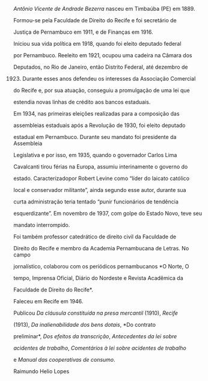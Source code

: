 

*Antônio Vicente de Andrade Bezerra* nasceu em Timbaúba (PE) em 1889.



Formou-se pela Faculdade de Direito do Recife e foi secretário de

Justiça de Pernambuco em 1911, e de Finanças em 1916.



Iniciou sua vida política em 1918, quando foi eleito deputado federal

por Pernambuco. Reeleito em 1921, ocupou uma cadeira na Câmara dos

Deputados, no Rio de Janeiro, então Distrito Federal, até dezembro de

1923. Durante esses anos defendeu os interesses da Associação Comercial

do Recife e, por sua atuação, conseguiu a promulgação de uma lei que

estendia novas linhas de crédito aos bancos estaduais.



Em 1934, nas primeiras eleições realizadas para a composição das

assembleias estaduais após a Revolução de 1930, foi eleito deputado

estadual em Pernambuco. Durante seu mandato foi presidente da Assembleia

Legislativa e por isso, em 1935, quando o governador Carlos Lima

Cavalcanti tirou férias na Europa, assumiu interinamente o governo do

estado. Caracterizadopor Robert Levine como “líder do laicato católico

local e conservador militante”, ainda segundo esse autor, durante sua

curta administração teria tentado “punir funcionários de tendência

esquerdizante”. Em novembro de 1937, com golpe do Estado Novo, teve seu

mandato interrompido.



Foi também professor catedrático de direito civil da Faculdade de

Direito do Recife e membro da Academia Pernambucana de Letras. No campo

jornalístico, colaborou com os periódicos pernambucanos *O Norte, O

tempo, Imprensa Oficial, Diário do Nordeste e Revista Acadêmica da

Faculdade de Direito do Recife*.



Faleceu em Recife em 1946.



Publicou *Da cláusula constituída na presa mercantil* (1910), *Recife*

(1913), *Da inalienabilidade* *dos bens dotais*, *Do contrato

preliminar*, *Dos efeitos da transcrição*, *Antecedentes da lei sobre*

*acidentes de trabalho*, *Comentários à lei sobre acidentes de trabalho*

e *Manual das* *cooperativas de consumo*.



Raimundo Helio Lopes



